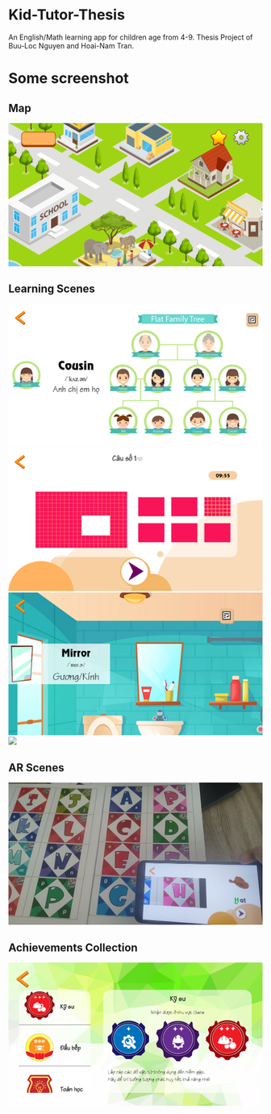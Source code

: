 # Kid-Tutor-Thesis

An English/Math learning app for children age from 4-9. Thesis Project of Buu-Loc Nguyen and Hoai-Nam Tran.

# Some screenshot
## Map
![](https://github.com/Colb98/Kid-Tutor-Thesis/blob/master/imgs/map.png)
## Learning Scenes
![](https://github.com/Colb98/Kid-Tutor-Thesis/blob/master/imgs/family-tree.png)
![](https://github.com/Colb98/Kid-Tutor-Thesis/blob/master/imgs/iq-test.png)
![](https://github.com/Colb98/Kid-Tutor-Thesis/blob/master/imgs/learn-word.png)
![](https://github.com/Colb98/Kid-Tutor-Thesis/blob/master/imgs/learn-word-abc.png)

## AR Scenes
![](https://github.com/Colb98/Kid-Tutor-Thesis/blob/master/imgs/ar.png)

## Achievements Collection
![](https://github.com/Colb98/Kid-Tutor-Thesis/blob/master/imgs/achievement.png)
